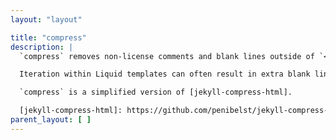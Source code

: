 ```yaml
---
layout: "layout"

title: "compress"
description: |
  `compress` removes non-license comments and blank lines outside of `<pre>` tags for the provided content.

  Iteration within Liquid templates can often result in extra blank lines. This layout is a root level filter to clean up html source and reduce file size.

  `compress` is a simplified version of [jekyll-compress-html].

  [jekyll-compress-html]: https://github.com/penibelst/jekyll-compress-html "A Jekyll layout that compresses HTML in pure Liquid"
parent_layout: [ ]
---
```

